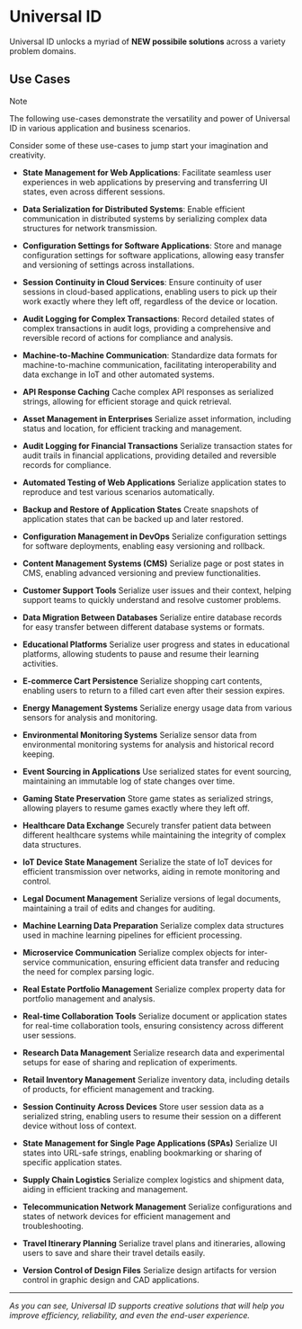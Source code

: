# Universal ID

Universal ID unlocks a myriad of **NEW possibile solutions** across a variety problem domains.

## Use Cases

> [!NOTE]
> The following use-cases demonstrate the versatility and power of Universal ID in various application and business scenarios.

Consider some of these use-cases to jump start your imagination and creativity.

- **State Management for Web Applications**:
  Facilitate seamless user experiences in web applications by preserving and transferring UI states, even across different sessions.

- **Data Serialization for Distributed Systems**:
  Enable efficient communication in distributed systems by serializing complex data structures for network transmission.

- **Configuration Settings for Software Applications**:
  Store and manage configuration settings for software applications, allowing easy transfer and versioning of settings across installations.

- **Session Continuity in Cloud Services**:
  Ensure continuity of user sessions in cloud-based applications, enabling users to pick up their work exactly where they left off, regardless of the device or location.

- **Audit Logging for Complex Transactions**:
  Record detailed states of complex transactions in audit logs, providing a comprehensive and reversible record of actions for compliance and analysis.

- **Machine-to-Machine Communication**:
  Standardize data formats for machine-to-machine communication, facilitating interoperability and data exchange in IoT and other automated systems.

- **API Response Caching**
Cache complex API responses as serialized strings, allowing for efficient storage and quick retrieval.

- **Asset Management in Enterprises**
Serialize asset information, including status and location, for efficient tracking and management.

- **Audit Logging for Financial Transactions**
Serialize transaction states for audit trails in financial applications, providing detailed and reversible records for compliance.

- **Automated Testing of Web Applications**
Serialize application states to reproduce and test various scenarios automatically.

- **Backup and Restore of Application States**
Create snapshots of application states that can be backed up and later restored.

- **Configuration Management in DevOps**
Serialize configuration settings for software deployments, enabling easy versioning and rollback.

- **Content Management Systems (CMS)**
Serialize page or post states in CMS, enabling advanced versioning and preview functionalities.

- **Customer Support Tools**
Serialize user issues and their context, helping support teams to quickly understand and resolve customer problems.

- **Data Migration Between Databases**
Serialize entire database records for easy transfer between different database systems or formats.

- **Educational Platforms**
Serialize user progress and states in educational platforms, allowing students to pause and resume their learning activities.

- **E-commerce Cart Persistence**
Serialize shopping cart contents, enabling users to return to a filled cart even after their session expires.

- **Energy Management Systems**
Serialize energy usage data from various sensors for analysis and monitoring.

- **Environmental Monitoring Systems**
Serialize sensor data from environmental monitoring systems for analysis and historical record keeping.

- **Event Sourcing in Applications**
Use serialized states for event sourcing, maintaining an immutable log of state changes over time.

- **Gaming State Preservation**
Store game states as serialized strings, allowing players to resume games exactly where they left off.

- **Healthcare Data Exchange**
Securely transfer patient data between different healthcare systems while maintaining the integrity of complex data structures.

- **IoT Device State Management**
Serialize the state of IoT devices for efficient transmission over networks, aiding in remote monitoring and control.

- **Legal Document Management**
Serialize versions of legal documents, maintaining a trail of edits and changes for auditing.

- **Machine Learning Data Preparation**
Serialize complex data structures used in machine learning pipelines for efficient processing.

- **Microservice Communication**
Serialize complex objects for inter-service communication, ensuring efficient data transfer and reducing the need for complex parsing logic.

- **Real Estate Portfolio Management**
Serialize complex property data for portfolio management and analysis.

- **Real-time Collaboration Tools**
Serialize document or application states for real-time collaboration tools, ensuring consistency across different user sessions.

- **Research Data Management**
Serialize research data and experimental setups for ease of sharing and replication of experiments.

- **Retail Inventory Management**
Serialize inventory data, including details of products, for efficient management and tracking.

- **Session Continuity Across Devices**
Store user session data as a serialized string, enabling users to resume their session on a different device without loss of context.

- **State Management for Single Page Applications (SPAs)**
Serialize UI states into URL-safe strings, enabling bookmarking or sharing of specific application states.

- **Supply Chain Logistics**
Serialize complex logistics and shipment data, aiding in efficient tracking and management.

- **Telecommunication Network Management**
Serialize configurations and states of network devices for efficient management and troubleshooting.

- **Travel Itinerary Planning**
Serialize travel plans and itineraries, allowing users to save and share their travel details easily.

- **Version Control of Design Files**
Serialize design artifacts for version control in graphic design and CAD applications.

---

_As you can see, Universal ID supports creative solutions that will help you improve efficiency, reliability, and even the end-user experience._
